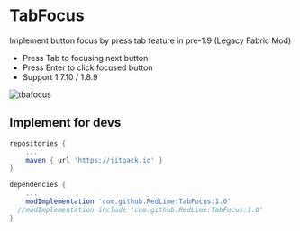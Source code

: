 # TabFocus
Implement button focus by press tab feature in pre-1.9 (Legacy Fabric Mod)
- Press Tab to focusing next button
- Press Enter to click focused button
- Support 1.7.10 / 1.8.9

![tbafocus](https://user-images.githubusercontent.com/25276450/148749719-15ea0648-242e-4b8c-9d7b-01ab5d1e87e3.gif)

## Implement for devs
```gradle
repositories {
	...
	maven { url 'https://jitpack.io' }
}

dependencies {
	...
	modImplementation 'com.github.RedLime:TabFocus:1.0'
  //modImplementation include 'com.github.RedLime:TabFocus:1.0'
}
 ```
